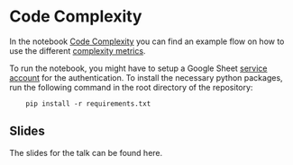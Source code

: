 # Code Complexity

In the notebook [Code Complexity](Code_Complexity.ipynb) you can find an example flow on how to use the different [complexity metrics](code/complexity_metrics.py).

To run the notebook, you might have to setup a Google Sheet [service account](https://docs.gspread.org/en/v5.7.1/oauth2.html#authentication) for the authentication.
To install the necessary python packages, run the following command in the root directory of the repository:
```
    pip install -r requirements.txt
```

## Slides

The slides for the talk can be found here.

